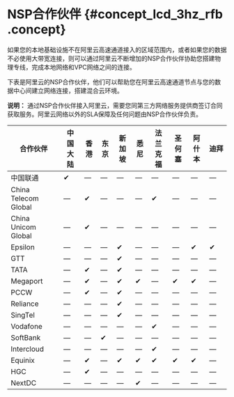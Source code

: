 # NSP合作伙伴 {#concept_lcd_3hz_rfb .concept}

如果您的本地基础设施不在阿里云高速通道接入的区域范围内，或者如果您的数据不必使用大带宽连接，则可以通过阿里云不断增加的NSP合作伙伴协助您搭建物理专线，完成本地网络和VPC网络之间的连接。

下表是阿里云的NSP合作伙伴，他们可以帮助您在阿里云高速通道节点与您的数据中心间建立网络连接，搭建混合云环境。

**说明：** 通过NSP合作伙伴接入阿里云，需要您同第三方网络服务提供商签订合同获取服务。阿里云网络以外的SLA保障及任何问题由NSP合作伙伴负责。

|合作伙伴|中国大陆|香港|东京|新加坡|悉尼|法兰克福|圣何塞|阿什本|迪拜|
|----|----|--|--|---|--|----|---|---|--|
|中国联通|✔|—|—|—|—|—|—|—|—|
|China Telecom Global|—|✔|—|—|—|✔|—|—|—|
|China Unicom Global|—|✔|—|—|—|—|—|—|—|
|Epsilon|—|—|—|✔|—|—|—|✔|✔|
|GTT|—|—|—|✔|—|—|—|—|—|
|TATA|—|✔|—|✔|—|—|—|—|—|
|Megaport|—|✔|—|✔|✔|—|✔|✔|—|
|PCCW|—|✔|—|✔|—|—|—|—|—|
|Reliance|—|—|—|✔|—|—|—|—|—|
|SingTel|—|—|—|✔|—|—|—|—|—|
|Vodafone|—|—|—|—|—|✔|—|—|—|
|SoftBank|—|—|✔|—|—|—|—|—|—|
|Intercloud|—|—|—|—|—|✔|—|—|—|
|Equinix|—|✔|—|✔|✔|✔|✔|✔|—　|
|HGC|—|✔|—|—|—|—|—|—|—|
|NextDC|—|—|—|—|✔|—|—|—|—|

